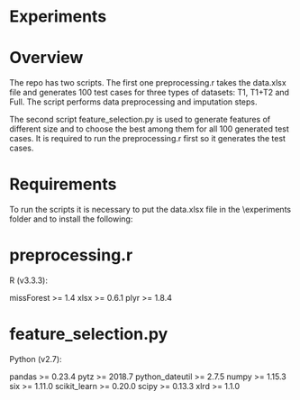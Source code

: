 # Experiments

# Overview

The repo has two scripts. The first one preprocessing.r takes the data.xlsx file and generates 100 test cases for three types of datasets: T1, T1+T2 and Full. The script performs data preprocessing and imputation steps.

The second script feature_selection.py is used to generate features of different size and to choose the best among them for all 100 generated test cases. It is required to run the preprocessing.r first so it generates the test cases.

# Requirements

To run the scripts it is necessary to put the data.xlsx file in the \experiments folder and to install the following:

# preprocessing.r

R (v3.3.3):
    
missForest >= 1.4
xlsx >= 0.6.1
plyr >= 1.8.4

# feature_selection.py

Python (v2.7):
    
pandas >= 0.23.4
pytz >= 2018.7
python_dateutil >= 2.7.5
numpy >= 1.15.3
six >= 1.11.0
scikit_learn >= 0.20.0
scipy >= 0.13.3
xlrd >= 1.1.0
